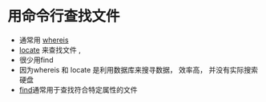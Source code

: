 # 用命令行查找文件

- 通常用 [whereis](linux-command-whereis.md) 
- [locate](linux-command-locate.md) 来查找文件 , 
- 很少用find
-  因为whereis 和 locate 是利用数据库来搜寻数据， 效率高， 并没有实际搜索硬盘
- [find](linux-find.md)通常用于查找符合特定属性的文件


